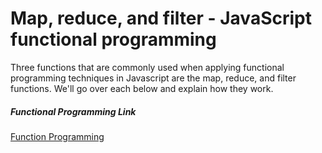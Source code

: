 # Map, reduce, and filter - JavaScript functional programming

Three functions that are commonly used when applying functional programming techniques in Javascript are the map, reduce, and filter functions. We'll go over each below and explain how they work. 

##### Functional Programming Link
[Function Programming](http://eloquentjavascript.net/1st_edition/chapter6.html)

